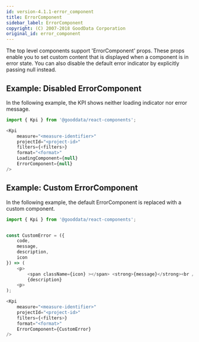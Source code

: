 ```yaml
---
id: version-4.1.1-error_component
title: ErrorComponent
sidebar_label: ErrorComponent
copyright: (C) 2007-2018 GoodData Corporation
original_id: error_component
---
```


The top level components support 'ErrorComponent' props. These props enable you to set custom content that is displayed when a component is in error state. You can also disable the default error indicator by explicitly passing null instead.

## Example: Disabled ErrorComponent

In the following example, the KPI shows neither loading indicator nor error message.

```javascript
import { Kpi } from '@gooddata/react-components';

<Kpi
    measure="<measure-identifier>"
    projectId="<project-id>"
    filters={<filters>}
    format="<format>"
    LoadingComponent={null}
    ErrorComponent={null}
/>
```

## Example: Custom ErrorComponent

In the following example, the default ErrorComponent is replaced with a custom component.

```javascript
import { Kpi } from '@gooddata/react-components';


const CustomError = ({
    code,
    message,
    description,
    icon
}) => (
    <p>
        <span className={icon} ></span> <strong>{message}</strong><br />
        {description}
    <p>
);

<Kpi
    measure="<measure-identifier>"
    projectId="<project-id>"
    filters={<filters>}
    format="<format>"
    ErrorComponent={CustomError}
/>
```
